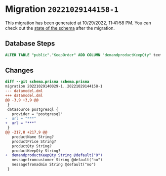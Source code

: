 # Migration `20221029144158-1`

This migration has been generated at 10/29/2022, 11:41:58 PM.
You can check out the [state of the schema](./schema.prisma) after the migration.

## Database Steps

```sql
ALTER TABLE "public"."KeepOrder" ADD COLUMN "demandproductKeepQty" text   NOT NULL DEFAULT E'0'
```

## Changes

```diff
diff --git schema.prisma schema.prisma
migration 20221029140029-1..20221029144158-1
--- datamodel.dml
+++ datamodel.dml
@@ -3,9 +3,9 @@
 }
 datasource postgresql {
   provider = "postgresql"
-  url = "***"
+  url = "***"
 }
@@ -217,8 +217,9 @@
   productName String?
   productPrice String?
   productQty String?
   productKeepQty String?
+  demandproductKeepQty String @default("0")
   messagefromcustomer String @default("no")
   messagefromadmin String @default("no")
 }
```


